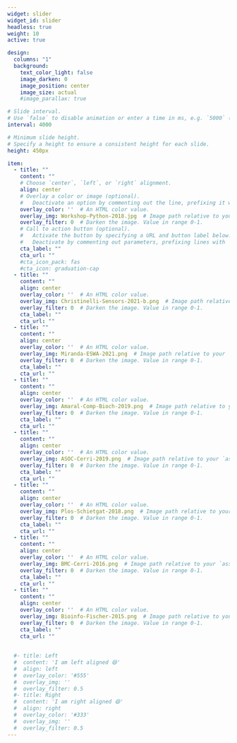 ```yaml
---
widget: slider
widget_id: slider
headless: true
weight: 10
active: true

design:
  columns: "1"
  background:
    text_color_light: false
    image_darken: 0
    image_position: center
    image_size: actual
    #image_parallax: true

# Slide interval.
# Use `false` to disable animation or enter a time in ms, e.g. `5000` (5s).
interval: 4000

# Minimum slide height.
# Specify a height to ensure a consistent height for each slide.
height: 450px

item:
  - title: ""
    content: ""
    # Choose `center`, `left`, or `right` alignment.
    align: center
    # Overlay a color or image (optional).
    #   Deactivate an option by commenting out the line, prefixing it with `#`.
    overlay_color: ''  # An HTML color value.
    overlay_img: Workshop-Python-2018.jpg  # Image path relative to your `assets/media/` folder
    overlay_filter: 0  # Darken the image. Value in range 0-1.
    # Call to action button (optional).
    #   Activate the button by specifying a URL and button label below.
    #   Deactivate by commenting out parameters, prefixing lines with `#`.
    cta_label: ""
    cta_url: ""
    #cta_icon_pack: fas
    #cta_icon: graduation-cap
  - title: ""
    content: ""
    align: center
    overlay_color: ''  # An HTML color value.
    overlay_img: Christinelli-Sensors-2021-b.png  # Image path relative to your `assets/media/` folder
    overlay_filter: 0  # Darken the image. Value in range 0-1.
    cta_label: ""
    cta_url: ""
  - title: ""
    content: ""
    align: center
    overlay_color: ''  # An HTML color value.
    overlay_img: Miranda-ESWA-2021.png  # Image path relative to your `assets/media/` folder
    overlay_filter: 0  # Darken the image. Value in range 0-1.
    cta_label: ""
    cta_url: ""
  - title: ""
    content: ""
    align: center
    overlay_color: ''  # An HTML color value.
    overlay_img: Amaral-Comp-Bioch-2019.png  # Image path relative to your `assets/media/` folder
    overlay_filter: 0  # Darken the image. Value in range 0-1.
    cta_label: ""
    cta_url: ""
  - title: ""
    content: ""
    align: center
    overlay_color: ''  # An HTML color value.
    overlay_img: ASOC-Cerri-2019.png  # Image path relative to your `assets/media/` folder
    overlay_filter: 0  # Darken the image. Value in range 0-1.
    cta_label: ""
    cta_url: ""
  - title: ""
    content: ""
    align: center
    overlay_color: ''  # An HTML color value.
    overlay_img: Plos-Schietgat-2018.png  # Image path relative to your `assets/media/` folder
    overlay_filter: 0  # Darken the image. Value in range 0-1.
    cta_label: ""
    cta_url: ""
  - title: ""
    content: ""
    align: center
    overlay_color: ''  # An HTML color value.
    overlay_img: BMC-Cerri-2016.png  # Image path relative to your `assets/media/` folder
    overlay_filter: 0  # Darken the image. Value in range 0-1.
    cta_label: ""
    cta_url: ""
  - title: ""
    content: ""
    align: center
    overlay_color: ''  # An HTML color value.
    overlay_img: Bioinfo-Fischer-2015.png  # Image path relative to your `assets/media/` folder
    overlay_filter: 0  # Darken the image. Value in range 0-1.
    cta_label: ""
    cta_url: ""
    
    
  #- title: Left
  #  content: 'I am left aligned 😄'
  #  align: left
  #  overlay_color: '#555'
  #  overlay_img: ''
  #  overlay_filter: 0.5
  #- title: Right
  #  content: 'I am right aligned 😄'
  #  align: right
  #  overlay_color: '#333'
  #  overlay_img: ''
  #  overlay_filter: 0.5
---
```

